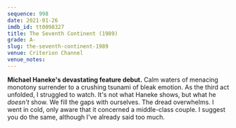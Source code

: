 ```yaml
---
sequence: 998
date: 2021-01-26
imdb_id: tt0098327
title: The Seventh Continent (1989)
grade: A-
slug: the-seventh-continent-1989
venue: Criterion Channel
venue_notes:
---
```


**Michael Haneke's devastating feature debut.** Calm waters of menacing monotony surrender to a crushing tsunami of bleak emotion. As the third act unfolded, I struggled to watch. It's not what Haneke shows, but what he _doesn't_ show. We fill the gaps with ourselves. The dread overwhelms. I went in cold, only aware that it concerned a middle-class couple. I suggest you do the same, although I've already said too much.